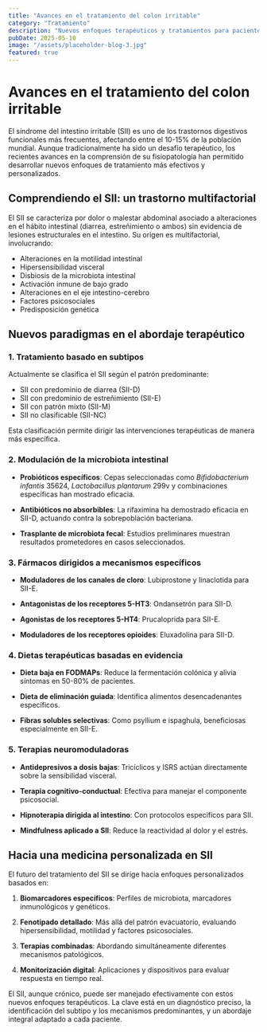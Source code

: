 ```yaml
---
title: "Avances en el tratamiento del colon irritable"
category: "Tratamiento"
description: "Nuevos enfoques terapéuticos y tratamientos para pacientes con síndrome de intestino irritable basados en evidencia científica."
pubDate: 2025-05-10
image: "/assets/placeholder-blog-3.jpg"
featured: true
---
```


# Avances en el tratamiento del colon irritable

El síndrome del intestino irritable (SII) es uno de los trastornos digestivos funcionales más frecuentes, afectando entre el 10-15% de la población mundial. Aunque tradicionalmente ha sido un desafío terapéutico, los recientes avances en la comprensión de su fisiopatología han permitido desarrollar nuevos enfoques de tratamiento más efectivos y personalizados.

## Comprendiendo el SII: un trastorno multifactorial

El SII se caracteriza por dolor o malestar abdominal asociado a alteraciones en el hábito intestinal (diarrea, estreñimiento o ambos) sin evidencia de lesiones estructurales en el intestino. Su origen es multifactorial, involucrando:

- Alteraciones en la motilidad intestinal
- Hipersensibilidad visceral
- Disbiosis de la microbiota intestinal
- Activación inmune de bajo grado
- Alteraciones en el eje intestino-cerebro
- Factores psicosociales
- Predisposición genética

## Nuevos paradigmas en el abordaje terapéutico

### 1. Tratamiento basado en subtipos

Actualmente se clasifica el SII según el patrón predominante:
- SII con predominio de diarrea (SII-D)
- SII con predominio de estreñimiento (SII-E)
- SII con patrón mixto (SII-M)
- SII no clasificable (SII-NC)

Esta clasificación permite dirigir las intervenciones terapéuticas de manera más específica.

### 2. Modulación de la microbiota intestinal

- **Probióticos específicos**: Cepas seleccionadas como *Bifidobacterium infantis* 35624, *Lactobacillus plantarum* 299v y combinaciones específicas han mostrado eficacia.
  
- **Antibióticos no absorbibles**: La rifaximina ha demostrado eficacia en SII-D, actuando contra la sobrepoblación bacteriana.
  
- **Trasplante de microbiota fecal**: Estudios preliminares muestran resultados prometedores en casos seleccionados.

### 3. Fármacos dirigidos a mecanismos específicos

- **Moduladores de los canales de cloro**: Lubiprostone y linaclotida para SII-E.
  
- **Antagonistas de los receptores 5-HT3**: Ondansetrón para SII-D.
  
- **Agonistas de los receptores 5-HT4**: Prucaloprida para SII-E.
  
- **Moduladores de los receptores opioides**: Eluxadolina para SII-D.

### 4. Dietas terapéuticas basadas en evidencia

- **Dieta baja en FODMAPs**: Reduce la fermentación colónica y alivia síntomas en 50-80% de pacientes.
  
- **Dieta de eliminación guiada**: Identifica alimentos desencadenantes específicos.
  
- **Fibras solubles selectivas**: Como psyllium e ispaghula, beneficiosas especialmente en SII-E.

### 5. Terapias neuromoduladoras

- **Antidepresivos a dosis bajas**: Tricíclicos y ISRS actúan directamente sobre la sensibilidad visceral.
  
- **Terapia cognitivo-conductual**: Efectiva para manejar el componente psicosocial.
  
- **Hipnoterapia dirigida al intestino**: Con protocolos específicos para SII.
  
- **Mindfulness aplicado a SII**: Reduce la reactividad al dolor y el estrés.

## Hacia una medicina personalizada en SII

El futuro del tratamiento del SII se dirige hacia enfoques personalizados basados en:

1. **Biomarcadores específicos**: Perfiles de microbiota, marcadores inmunológicos y genéticos.

2. **Fenotipado detallado**: Más allá del patrón evacuatorio, evaluando hipersensibilidad, motilidad y factores psicosociales.

3. **Terapias combinadas**: Abordando simultáneamente diferentes mecanismos patológicos.

4. **Monitorización digital**: Aplicaciones y dispositivos para evaluar respuesta en tiempo real.

El SII, aunque crónico, puede ser manejado efectivamente con estos nuevos enfoques terapéuticos. La clave está en un diagnóstico preciso, la identificación del subtipo y los mecanismos predominantes, y un abordaje integral adaptado a cada paciente.
